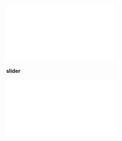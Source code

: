 <embed src="@/docs/common/common-component.zh.md"></embed>

#### slider

<embed src="@/docs/common/slider.zh.md"></embed>
